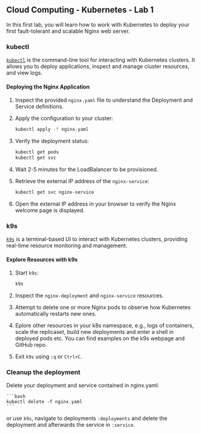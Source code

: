 ## Cloud Computing - Kubernetes - Lab 1

In this first lab, you will learn how to work with Kubernetes to deploy your first fault-tolerant and scalable Nginx web server.

### kubectl

[`kubectl`](https://kubernetes.io/docs/reference/kubectl/) is the command-line tool for interacting with Kubernetes clusters. It allows you to deploy applications, inspect and manage cluster resources, and view logs.

#### Deploying the Nginx Application

1. Inspect the provided `nginx.yaml` file to understand the Deployment and Service definitions.
2. Apply the configuration to your cluster:

    ```bash
    kubectl apply -f nginx.yaml
    ```

3. Verify the deployment status:

    ```bash
    kubectl get pods
    kubectl get svc
    ```

4. Wait 2-5 minutes for the LoadBalancer to be provisioned.
5. Retrieve the external IP address of the `nginx-service`:

    ```bash
    kubectl get svc nginx-service
    ```

6. Open the external IP address in your browser to verify the Nginx welcome page is displayed.

### k9s

[`k9s`](https://k9scli.io/) is a terminal-based UI to interact with Kubernetes clusters, providing real-time resource monitoring and management.

#### Explore Resources with k9s

1. Start `k9s`:

    ```bash
    k9s
    ```

2. Inspect the `nginx-deployment` and `nginx-service` resources.

3. Attempt to delete one or more Nginx pods to observe how Kubernetes automatically restarts new ones.

4. Eplore other resources in your k8s namespace, e.g., logs of containers, scale the replicaset, build new deployments and enter a shell in deployed pods etc. You can find examples on the k9s webpage and GitHub repo.

5. Exit `k9s` using `:q` or `Ctrl+C`.

### Cleanup the deployment

Delete your deployment and service contained in nginx.yaml:

    ```bash
    kubectl delete -f nginx.yaml
    ```

or use `k9s`, navigate to deployments `:deployments` and delete the deployment and afterwards the service in `:service`.
